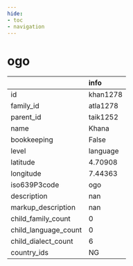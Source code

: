 ```yaml
---
hide:
- toc
- navigation
---
```

# ogo
|                      | info     |
|:---------------------|:---------|
| id                   | khan1278 |
| family_id            | atla1278 |
| parent_id            | taik1252 |
| name                 | Khana    |
| bookkeeping          | False    |
| level                | language |
| latitude             | 4.70908  |
| longitude            | 7.44363  |
| iso639P3code         | ogo      |
| description          | nan      |
| markup_description   | nan      |
| child_family_count   | 0        |
| child_language_count | 0        |
| child_dialect_count  | 6        |
| country_ids          | NG       |